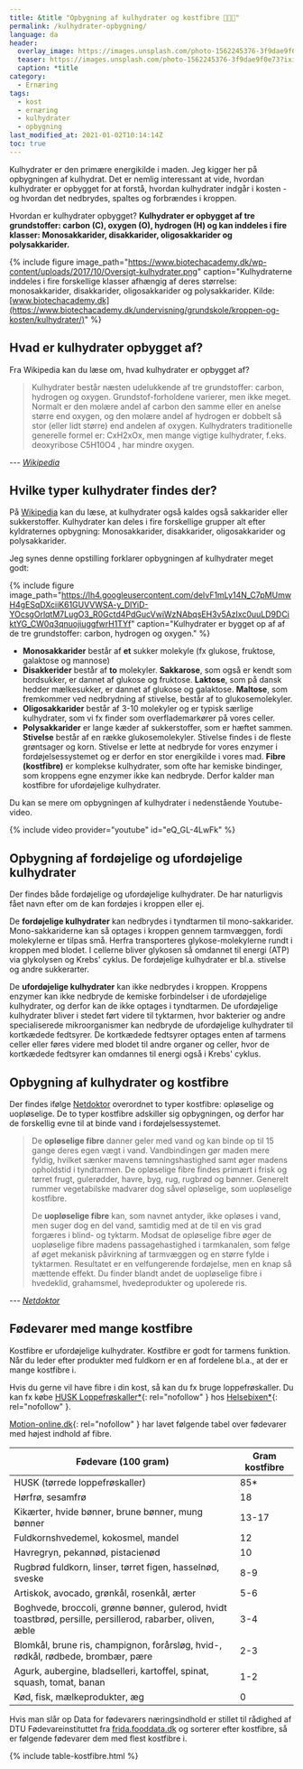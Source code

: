 ```yaml
---
title: &title "Opbygning af kulhydrater og kostfibre 🥑🍞🍆"
permalink: /kulhydrater-opbygning/
language: da
header:
  overlay_image: https://images.unsplash.com/photo-1562245376-3f9dae9f0e73?ixid=MXwxMjA3fDB8MHxwaG90by1wYWdlfHx8fGVufDB8fHw%3D&ixlib=rb-1.2.1&auto=format&fit=crop&w=1950&q=80
  teaser: https://images.unsplash.com/photo-1562245376-3f9dae9f0e73?ixid=MXwxMjA3fDB8MHxwaG90by1wYWdlfHx8fGVufDB8fHw%3D&ixlib=rb-1.2.1&auto=format&fit=crop&w=400&q=80
  caption: *title
category:
  - Ernæring
tags:
  - kost
  - ernæring
  - kulhydrater
  - opbygning
last_modified_at: 2021-01-02T10:14:14Z
toc: true
---
```


Kulhydrater er den primære energikilde i maden. Jeg kigger her på opbygningen af kulhydrat. Det er nemlig interessant at vide, hvordan kulhydrater er opbygget for at forstå, hvordan kulhydrater indgår i kosten - og hvordan det nedbrydes, spaltes og forbrændes i kroppen.

Hvordan er kulhydrater opbygget? **Kulhydrater er opbygget af tre grundstoffer: carbon (C), oxygen (O), hydrogen (H) og kan inddeles i fire klasser: Monosakkarider, disakkarider, oligosakkarider og polysakkarider.**

{% include figure image_path="https://www.biotechacademy.dk/wp-content/uploads/2017/10/Oversigt-kulhydrater.png" caption="Kulhydraterne inddeles i fire forskellige klasser afhængig af deres størrelse: monosakkarider, disakkarider, oligosakkarider og polysakkarider. Kilde: [www.biotechacademy.dk](https://www.biotechacademy.dk/undervisning/grundskole/kroppen-og-kosten/kulhydrater/)" %}

## Hvad er kulhydrater opbygget af?

Fra Wikipedia kan du læse om, hvad kulhydrater er opbygget af?

> Kulhydrater består næsten udelukkende af tre grundstoffer: carbon, hydrogen og oxygen. Grundstof-forholdene varierer, men ikke meget. Normalt er den molære andel af carbon den samme eller en anelse større end oxygen, og den molære andel af hydrogen er dobbelt så stor (eller lidt større) end andelen af oxygen. Kulhydraters traditionelle generelle formel er: CxH2xOx, men mange vigtige kulhydrater, f.eks. deoxyribose C5H10O4 , har mindre oxygen.

--- <cite>[Wikipedia](https://da.wikipedia.org/wiki/Kulhydrat)</cite>

## Hvilke typer kulhydrater findes der?

På [Wikipedia](https://da.wikipedia.org/wiki/Kulhydrat) kan du læse, at kulhydrater også kaldes også sakkarider eller sukkerstoffer. Kulhydrater kan deles i fire forskellige grupper alt efter kyldraternes opbygning: Monosakkarider, disakkarider, oligosakkarider og polysakkarider.

Jeg synes denne opstilling forklarer opbygningen af kulhydrater meget godt:

{% include figure image_path="https://lh4.googleusercontent.com/deIvF1mLy14N_C7pMUmwH4gESqDXciiK61GUVVWSA-y_DlYiD-YOcsgOrlqtM7LugO3_R0Gctd4PdGucVwiWzNAbqsEH3v5AzIxc0uuLD9DCiktYG_CW0q3qnuojiuggfwrH1TYf" caption="Kulhydrater er bygget op af af de tre grundstoffer: carbon, hydrogen og oxygen." %}

- **Monosakkarider** består af **et** sukker molekyle (fx glukose, fruktose, galaktose og mannose)
- **Disakkerider** består af **to** molekyler. **Sakkarose**, som også er kendt som bordsukker, er dannet af glukose og fruktose. **Laktose**, som på dansk hedder mælkesukker, er dannet af glukose og galaktose. **Maltose**, som fremkommer ved nedbrydning af stivelse, består af to glukosemolekyler.
- **Oligosakkarider** består af 3-10 molekyler og er typisk særlige kulhydrater, som vi fx finder som overflademarkører på vores celler.
- **Polysakkarider** er lange kæder af sukkerstoffer, som er hæftet sammen. **Stivelse** består af en række glukosemolekyler. Stivelse findes i de fleste grøntsager og korn. Stivelse er lette at nedbryde for vores enzymer i fordøjelsessystemet og er derfor en stor energikilde i vores mad. **Fibre (kostfibre)** er komplekse kulhydrater, som ofte har kemiske bindinger, som kroppens egne enzymer ikke kan nedbryde. Derfor kalder man kostfibre for ufordøjelige kulhydrater.

Du kan se mere om opbygningen af kulhydrater i nedenstående Youtube-video.

{% include video provider="youtube" id="eQ_GL-4LwFk" %}

## Opbygning af fordøjelige og ufordøjelige kulhydrater

Der findes både fordøjelige og ufordøjelige kulhydrater. De har naturligvis fået navn efter om de kan fordøjes i kroppen eller ej.

De **fordøjelige kulhydrater** kan nedbrydes i tyndtarmen til mono-sakkarider. Mono-sakkariderne kan så optages i kroppen gennem tarmvæggen, fordi molekylerne er tilpas små. Herfra transporteres glykose-molekylerne rundt i kroppen med blodet. I cellerne bliver glykosen så omdannet til energi (ATP) via glykolysen og Krebs' cyklus. De fordøjelige kulhydrater er bl.a. stivelse og andre sukkerarter.

De **ufordøjelige kulhydrater** kan ikke nedbrydes i kroppen. Kroppens enzymer kan ikke nedbryde de kemiske forbindelser i de ufordøjelige kulhydrater, og derfor kan de ikke optages i tyndtarmen. De ufordøjelige kulhydrater bliver i stedet ført videre til tyktarmen, hvor bakterier og andre specialiserede mikroorganismer kan nedbryde de ufordøjelige kulhydrater til kortkædede fedtsyrer. De kortkædede fedtsyrer optages enten af tarmens celler eller føres videre med blodet til andre organer og celler, hvor de kortkædede fedtsyrer kan omdannes til energi også i Krebs' cyklus.

## Opbygning af kulhydrater og kostfibre

Der findes ifølge [Netdoktor](https://netdoktor.dk/sundhed/fakta/kostfibre.htm) overordnet to typer kostfibre: opløselige og uopløselige. De to typer kostfibre adskiller sig opbygningen, og derfor har de forskellig evne til at binde vand i fordøjelsessystemet.

> De **opløselige fibre** danner geler med vand og kan binde op til 15 gange deres egen vægt i vand. Vandbindingen gør maden mere fyldig, hvilket sænker mavens tømningshastighed samt øger madens opholdstid i tyndtarmen. De opløselige fibre findes primært i frisk og tørret frugt, gulerødder, havre, byg, rug, rugbrød og bønner. Generelt rummer vegetabilske madvarer dog såvel opløselige, som uopløselige kostfibre.
>
> De **uopløselige fibre** kan, som navnet antyder, ikke opløses i vand, men suger dog en del vand, samtidig med at de til en vis grad forgæres i blind- og tyktarm. Modsat de opløselige fibre øger de uopløselige fibre madens passagehastighed i tarmkanalen, som følge af øget mekanisk påvirkning af tarmvæggen og en større fylde i tyktarmen. Resultatet er en velfungerende fordøjelse, men en knap så mættende effekt. Du finder blandt andet de uopløselige fibre i hvedeklid, grahamsmel, hvedeprodukter og upolerede ris.

--- <cite>[Netdoktor](https://netdoktor.dk/sundhed/fakta/kostfibre.htm)</cite>

## Fødevarer med mange kostfibre

Kostfibre er ufordøjelige kulhydrater. Kostfibre er godt for tarmens funktion. Når du leder efter produkter med fuldkorn er en af fordelene bl.a., at der er mange kostfibre i. 

Hvis du gerne vil have fibre i din kost, så kan du fx bruge loppefrøskaller. Du kan fx købe [HUSK Loppefrøskaller\*](https://www.partner-ads.com/dk/klikbanner.php?partnerid=28187&bannerid=28715&htmlurl=https://www.helsebixen.dk/shop/husk-1000-g-631p.html){: rel="nofollow" } hos [Helsebixen\*](https://www.partner-ads.com/dk/klikbanner.php?partnerid=28187&bannerid=28715&htmlurl=https://www.helsebixen.dk/shop/husk-1000-g-631p.html){: rel="nofollow" }.

[Motion-online.dk](https://www.motion-online.dk/hvad-er-kulhydrater-opbygget-af/){: rel="nofollow" } har lavet følgende tabel over fødevarer med højest indhold af fibre.

| Fødevare (100 gram) | Gram kostfibre |
|-|-|
| HUSK (tørrede loppefrøskaller)                                                                             | 85*                |
| Hørfrø, sesamfrø                                                                                           | 18                 |
| Kikærter, hvide bønner, brune bønner, mung bønner                                                          | 13-17              |
| Fuldkornshvedemel, kokosmel, mandel                                                                        | 12                 |
| Havregryn, pekannød, pistacienød                                                                           | 10                 |
| Rugbrød fuldkorn, linser, tørret figen, hasselnød, sveske                                                  | 8-9                |
| Artiskok, avocado, grønkål, rosenkål, ærter                                                                | 5-6                |
| Boghvede, broccoli, grønne bønner, gulerod, hvidt toastbrød, persille, persillerod, rabarber, oliven, æble | 3-4                |
| Blomkål, brune ris, champignon, forårsløg, hvid-, rødkål, rødbede, brombær, pære                           | 2-3                |
| Agurk, aubergine, bladselleri, kartoffel, spinat, squash, tomat, banan                                     | 1-2                |
| Kød, fisk, mælkeprodukter, æg                                                                              | 0                  |

Hvis man slår op Data for fødevarers næringsindhold er stillet til rådighed af DTU Fødevareinstituttet fra [frida.fooddata.dk](https://frida.fooddata.dk) og sorterer efter kostfibre, så er følgende fødevarer dem med flest kostfibre i.

{% include table-kostfibre.html %}

